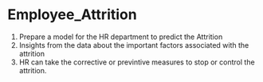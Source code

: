 # Employee_Attrition
1. Prepare a model for the HR department to predict the Attrition
2. Insights from the data about the important factors associated with the attrition
3.  HR can take the corrective or
previntive measures to stop or control the attrition.
